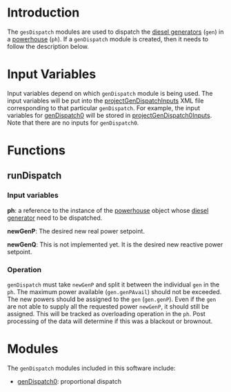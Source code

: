# Introduction
The `gesDispatch` modules are used to dispatch the [diesel generators](Generator-Class) (`gen`) in a [powerhouse](Powerhouse-Class) (`ph`). If a `genDispatch` module is created, then it needs to follow the description below. 

# Input Variables
Input variables depend on which `genDispatch` module is being used. The input variables will be put into the [projectGenDispatchInputs](Model-Resources-Setup-projectGenDispatchInputs) XML file corresponding to that particular `genDispatch`. For example, the input variables for [genDispatch0](/acep-uaf/MiGRIDS/blob/master/MiGRIDS/Model/Controls/genDispatch0.py) will be stored in [projectGenDispatch0Inputs](/acep-uaf/MiGRIDS/blob/master/MiGRIDS/Model/Resources/Setup/projectGenDispatch0Inputs.xml). Note that there are no inputs for `genDispatch0`. 

# Functions
## runDispatch
### Input variables
**ph**: a reference to the instance of the [powerhouse](Powerhouse-Class) object whose [diesel generator](Generator-Class) need to be dispatched. 

**newGenP**: The desired new real power setpoint. 

**newGenQ**: This is not implemented yet. It is the desired new reactive power setpoint. 

### Operation
`genDispatch` must take `newGenP` and split it between the individual `gen` in the `ph`. The maximum power available (`gen.genPAvail`) should not be exceeded. The new powers should be assigned to the `gen` (`gen.genP`). Even if the `gen` are not able to supply all the requested power `newGenP`, it should still be assigned. This will be tracked as overloading operation in the `ph`. Post processing of the data will determine if this was a blackout or brownout. 

# Modules
The `genDispatch` modules included in this software include: 
* [genDispatch0](Model-Controls-genDispatch0): proportional dispatch
